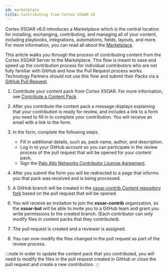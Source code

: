 ```yaml
---
id: marketplace
title: Contributing from Cortex XSOAR UI
---
```


Cortex XSOAR v6.0 introduces a Marketplace which is the central location for installing, exchanging, contributing, and managing all of your content, including playbooks, integrations, automations, fields, layouts, and more. For more information, you can read all about the [Marketplace](https://docs.paloaltonetworks.com/cortex/cortex-xsoar/6-0/cortex-xsoar-admin/marketplace/marketplace-overview.html).

This article walks you through the process of contributing content from the Cortex XSOAR Server to the Marketplace. This flow is meant to ease and speed up the contribution process for individual contributors who are not fully familiar with GitHub and how the Pull Request process works. Technology Partners should not use this flow and submit their Packs via a [GitHub Pull Request](checklist#pull-request-checklist).  

1. Contribute your content pack from Cortex XSOAR. For more information, see [Contribute a Content Pack](https://docs.paloaltonetworks.com/cortex/cortex-xsoar/6-0/cortex-xsoar-admin/marketplace/content-pack-contributions.html).

2. After you contribute the content pack a message displays explaining that your contribution is ready for review, and includes a link to a form you need to fill in to complete your contribution. You will receive an email with a link to the form.

3. In the form, complete the following steps.
     - Fill in additional details, such as, pack name, author, and description.
     - Log in to your GitHub account so you can participate in the review process of the pull request that will be opened for your content pack.
     - Sign the [Palo Alto Networks Contributor License Agreement](https://github.com/demisto/content/blob/master/docs/cla.pdf).
     
4. After you submit the form you will be redirected to a page that informs you that pack was received and is being processed.  
5. A GitHub branch will be created in the [xsoar-contrib Content repository fork](https://github.com/xsoar-contrib/content) based on the pull request that will be opened.
6. You will receive an invitation to join the **xsoar-contrib** organization, so the **xsoar-bot** will be able to invite you to a GitHub team and grant you write permissions to the created branch.
(Each contributor can only modify files in content packs that they contributed).
7. The pull request is created and a reviewer is assigned.
8. You can now modify the files changed in the pull request as part of the review process.

:::note
In order to update the content pack that you contributed, you will need to modify the files in the pull request created in GitHub or close the pull request and create a new contribution.
:::
 
